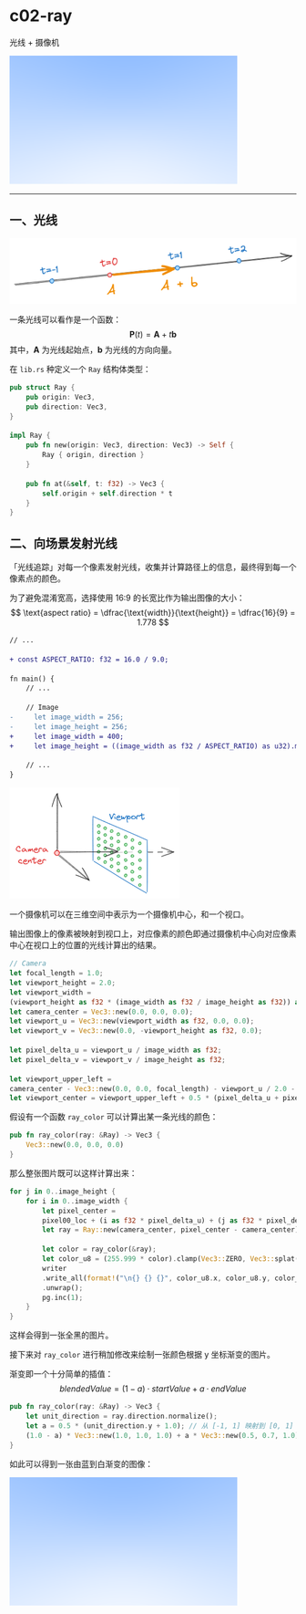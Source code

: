 # c02-ray

光线 + 摄像机

![image_c02](./assets/image_c02.png)

---

## 一、光线

![image-20240906125616410](./assets/image-20240906125616410.png)

一条光线可以看作是一个函数：
$$
\mathbf{P}(t) = \mathbf{A} + t\mathbf{b}
$$
其中，$\mathbf{A}$ 为光线起始点，$\mathbf{b}$ 为光线的方向向量。

在 `lib.rs` 种定义一个 `Ray` 结构体类型：

```rust
pub struct Ray {
    pub origin: Vec3,
    pub direction: Vec3,
}

impl Ray {
    pub fn new(origin: Vec3, direction: Vec3) -> Self {
        Ray { origin, direction }
    }

    pub fn at(&self, t: f32) -> Vec3 {
        self.origin + self.direction * t
    }
}
```

## 二、向场景发射光线

「光线追踪」对每一个像素发射光线，收集并计算路径上的信息，最终得到每一个像素点的颜色。

为了避免混淆宽高，选择使用 16:9 的长宽比作为输出图像的大小：
$$
\text{aspect ratio} = \dfrac{\text{width}}{\text{height}} = \dfrac{16}{9} = 1.778
$$

```diff
// ...

+ const ASPECT_RATIO: f32 = 16.0 / 9.0;

fn main() {
	// ...
	
    // Image
-     let image_width = 256;
-     let image_height = 256;
+     let image_width = 400;
+     let image_height = ((image_width as f32 / ASPECT_RATIO) as u32).max(1);
	
	// ...
}
```

![image-20240906132427009](./assets/image-20240906132427009.png)

一个摄像机可以在三维空间中表示为一个摄像机中心，和一个视口。

输出图像上的像素被映射到视口上，对应像素的颜色即通过摄像机中心向对应像素中心在视口上的位置的光线计算出的结果。

```rust
// Camera
let focal_length = 1.0;
let viewport_height = 2.0;
let viewport_width =
(viewport_height as f32 * (image_width as f32 / image_height as f32)) as u32;
let camera_center = Vec3::new(0.0, 0.0, 0.0);
let viewport_u = Vec3::new(viewport_width as f32, 0.0, 0.0);
let viewport_v = Vec3::new(0.0, -viewport_height as f32, 0.0);

let pixel_delta_u = viewport_u / image_width as f32;
let pixel_delta_v = viewport_v / image_height as f32;

let viewport_upper_left =
camera_center - Vec3::new(0.0, 0.0, focal_length) - viewport_u / 2.0 - viewport_v / 2.0;
let viewport_center = viewport_upper_left + 0.5 * (pixel_delta_u + pixel_delta_v);
```

假设有一个函数 `ray_color` 可以计算出某一条光线的颜色：

```rust
pub fn ray_color(ray: &Ray) -> Vec3 {
    Vec3::new(0.0, 0.0, 0.0)
}
```

那么整张图片既可以这样计算出来：

```rust
for j in 0..image_height {
    for i in 0..image_width {
        let pixel_center =
        pixel00_loc + (i as f32 * pixel_delta_u) + (j as f32 * pixel_delta_v);
        let ray = Ray::new(camera_center, pixel_center - camera_center);

        let color = ray_color(&ray);
        let color_u8 = (255.999 * color).clamp(Vec3::ZERO, Vec3::splat(255.0));
        writer
        .write_all(format!("\n{} {} {}", color_u8.x, color_u8.y, color_u8.z).as_bytes())
        .unwrap();
        pg.inc(1);
    }
}
```

这样会得到一张全黑的图片。

接下来对 `ray_color` 进行稍加修改来绘制一张颜色根据 y 坐标渐变的图片。

渐变即一个十分简单的插值：
$$
blendedValue = (1-a) \cdot startValue + a \cdot endValue
$$

```rust
pub fn ray_color(ray: &Ray) -> Vec3 {
    let unit_direction = ray.direction.normalize();
    let a = 0.5 * (unit_direction.y + 1.0); // 从 [-1, 1] 映射到 [0, 1]
    (1.0 - a) * Vec3::new(1.0, 1.0, 1.0) + a * Vec3::new(0.5, 0.7, 1.0)
}
```

如此可以得到一张由蓝到白渐变的图像：

![image_c02](./assets/image_c02.png)

